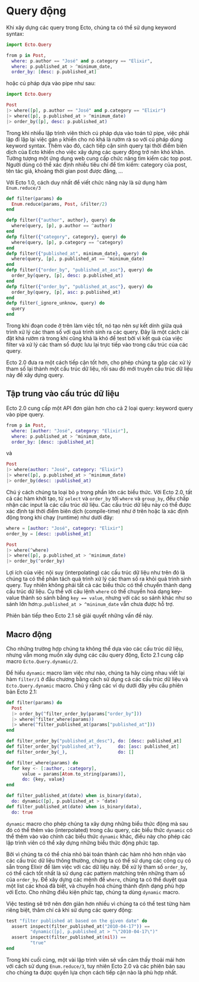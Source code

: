 # Query động

Khi xây dựng các query trong Ecto, chúng ta có thể sử dụng keyword syntax:

```elixir
import Ecto.Query

from p in Post,
  where: p.author == "José" and p.category == "Elixir",
  where: p.published_at > ^minimum_date,
  order_by: [desc: p.published_at]
```

hoặc cú pháp dựa vào pipe như sau:

```elixir
import Ecto.Query

Post
|> where([p], p.author == "José" and p.category == "Elixir")
|> where([p], p.published_at > ^minimum_date)
|> order_by([p], desc: p.published_at)
```

Trong khi nhiều lập trình viên thích cú pháp dựa vào toán tử pipe, việc phải lặp đi lặp lại việc gán `p` khiến cho nó khá là rườm rà so với cú pháp dùng keyword syntax. Thêm vào đó, cách tiếp cận sinh query tại thời điểm biên dịch của Ecto khiến cho việc xây dựng các query động trở nên khó khăn. Tưởng tượng một ứng dụng web cung cấp chức năng tìm kiếm các top post. Người dùng có thể xác định nhiều tiêu chí để tìm kiếm: category của post, tên tác giả, khoảng thời gian post được đăng, ...

Với Ecto 1.0, cách duy nhất để viết chức năng này là sử dụng hàm `Enum.reduce/3`

```elixir
def filter(params) do
  Enum.reduce(params, Post, &filter/2)
end

defp filter({"author", author}, query) do
  where(query, [p], p.author == ^author)
end
defp filter({"category", category}, query) do
  where(query, [p], p.category == ^category)
end
defp filter({"published_at", minimum_date}, query) do
  where(query, [p], p.published_at == ^minimum_date)
end
defp filter({"order_by", "published_at_asc"}, query) do
  order_by(query, [p], desc: p.published_at)
end
defp filter({"order_by", "published_at_asc"}, query) do
  order_by(query, [p], asc: p.published_at)
end
defp filter(_ignore_unknow, query) do
  query
end
```

Trong khi đoạn code ở trên làm việc tốt, nó tạo nên sự kết dính giữa quá trình xử lý các tham số với quá trình sinh ra các query. Đây là một cách cài đặt khá rườm rà trong khi cũng khá là khó để test bởi vì kết quả của việc filter và xử lý các tham số được lưu lại trực tiếp vào trong cấu trúc của các query.

Ecto 2.0 đưa ra một cách tiếp cận tốt hơn, cho phép chúng ta gộp các xử lý tham số lại thành một cấu trúc dữ liệu, rồi sau đó mới truyền cấu trúc dữ liệu này để xây dựng query.

## Tập trung vào cấu trúc dữ liệu

Ecto 2.0 cung cấp một API đơn giản hơn cho cả 2 loại query: keyword query vào pipe query.

```elixir
from p in Post,
  where: [auther: "José", category: "Elixir"],
  where: p.published_at > ^minimum_date,
  order_by: [desc: :published_at]
```

và

```elixir
Post
|> where(author: "José", category: "Elixir")
|> where([p], p.published_at > ^minimum_date)
|> order_by(desc: :published_at)
```

Chú ý cách chúng ta loại bỏ `p`  trong phần lớn các biểu thức. Với Ecto 2.0, tất cả các hàm khởi tạo, từ `select` và `order_by` tới `where` và `group_by`, đều chấp nhận các input là các cấu trúc dữ liệu. Các cấu trúc dữ liệu này có thể được xác định tại thời điểm biên dịch \(compile-time\) như ở trên hoặc là xác định động trong khi chạy \(runtime\) như dưới đây:

```elixir
where = [author: "José", category: "Elixir"]
order_by = [desc: :published_at]

Post
|> where(^where)
|> where([p], p.published_at > ^minimum_date)
|> order_by(^order_by)
```

Lợi ích của việc nội suy \(interpolating\) các cấu trúc dữ liệu như trên đó là chúng ta có thể phân tách quá trình xử lý các tham số ra khỏi quá trình sinh query. Tuy nhiên không phải tất cả các biểu thức có thể chuyển thành dạng cấu trúc dữ liệu. Cụ thể với câu lệnh `where` có thể chuyển hoá dạng key-value thành so sánh bằng `key == value`, nhưng với các so sánh khác như so sánh lớn hơn:`p.published_at > ^mininum_date` vẫn chưa được hỗ trợ.

Phiên bản tiếp theo Ecto 2.1 sẽ giải quyết những vấn đề này.

## Macro động

Cho những trường hợp chúng ta không thể dựa vào các cấu trúc dữ liệu, nhưng vẫn mong muốn xây dựng các câu query động, Ecto 2.1 cung cấp macro `Ecto.Query.dynamic/2`.

Để hiểu `dynamic` macro làm việc như nào, chúng ta hãy cùng nhau viết lại hàm `filter/1` ở đầu chương bằng cách sử dụng cả các cấu trúc dữ liệu và `Ecto.Query.dynamic` macro. Chú ý rằng các ví dụ dưới đây yêu cầu phiên bản Ecto 2.1:

```elixir
def filter(params) do
  Post
  |> order_by(^filter_order_by(params["order_by"]))
  |> where(^filter_where(params))
  |> where(^filter_published_at(params["published_at"]))
end

def filter_order_by("published_at_desc"), do: [desc: published_at]
def filter_order_by("published_at"),      do: [asc: published_at]
def filter_order_by(_),                   do: []

def filter_where(params) do
  for key <- [:author, :category],
      value = params[Atom.to_string(params)],
      do: {key, value}
end

def filter_published_at(date) when is_binary(data),
  do: dynamic([p], p.published_at > ^date)
def filter_published_at(date) when is_binary(data),
  do: true
```

`dynamic` macro cho phép chúng ta xây dựng những biểu thức động mà sau đó có thể thêm vào \(interpolated\) trong câu query, các biểu thức `dynamic` có thể thêm vào vào chính các biểu thức `dynamic` khác, điều này cho phép các lập trình viên có thể xây dựng những biểu thức động phức tạp.

Bởi vì chúng ta có thể chia nhỏ bài toán thành các hàm nhỏ hơn nhận vào các cấu trúc dữ liệu thông thường, chúng ta có thể sử dụng các công cụ có sẵn trong Elixir để làm việc với các dữ liệu này. Để xử lý tham số `order_by`, có thể cách tốt nhất là sử dụng các pattern matching trên những tham số của  `order_by`. Để xây dựng các mệnh đề `where`, chúng ta có thể duyệt qua một list các khoá đã biết, và chuyển hoá chúng thành định dạng phù hợp với Ecto. Cho những điều kiện phức tạp, chúng ta dùng `dynamic` macro.

Việc testing sẽ trở nên đơn giản hơn nhiều vì chúng ta có thể test từng hàm riêng biệt, thâm chí cả khi sử dụng các query động:

```elixir
test "filter published at based on the given date" do
  assert inspect(filter_published_at("2010-04-17")) ==
         "dynamic([p], p.published_at > ^\"2010-04-17\")"
  assert inspect(filter_published_at(nil)) ==
         "true"
end
```

Trong khi cuối cùng, một vài lập trình viên sẽ vẩn cảm thấy thoải mái hơn với cách sử dụng `Enum.reduce/3`, tuy nhiên Ecto 2.0 và các phiên bản sau cho chúng ta được quyền lựa chọn cách tiếp cận nào là phù hợp nhất.


